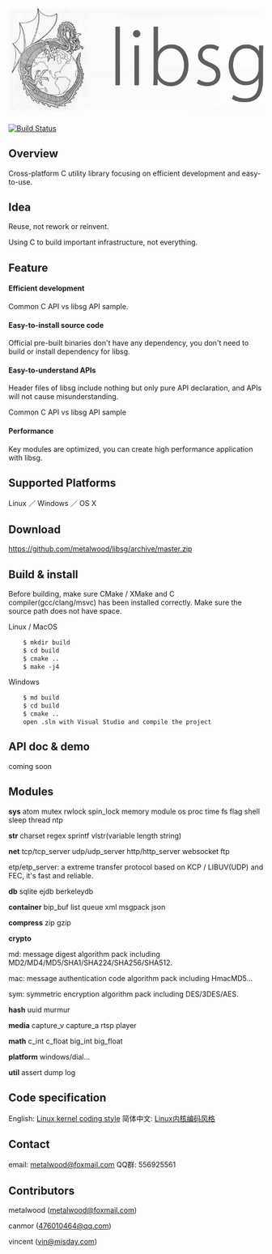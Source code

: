 # ![](res/image/logo.png)

[![Build Status](https://travis-ci.org/metalwood/libsg.svg?branch=master)](https://travis-ci.org/metalwood/libsg)

## Overview

Cross-platform C utility library focusing on efficient development and easy-to-use.

## Idea

Reuse, not rework or reinvent.

Using C to build important infrastructure, not everything.

## Feature

#### Efficient development

Common C API vs libsg API sample.

#### Easy-to-install source code

Official pre-built binaries don't have any dependency, you don't need to build or install dependency for libsg.

#### Easy-to-understand APIs

Header files of libsg include nothing but only pure API declaration, and APIs will not cause misunderstanding.

Common C API vs libsg API sample

#### Performance

Key modules are optimized, you can create high performance application with libsg.

## Supported Platforms

Linux ／ Windows ／ OS X

## Download

https://github.com/metalwood/libsg/archive/master.zip

## Build & install

Before building, make sure CMake / XMake and C compiler(gcc/clang/msvc) has been installed correctly.
Make sure the source path does not have space.

Linux / MacOS

        $ mkdir build
        $ cd build
        $ cmake ..
        $ make -j4

Windows

        $ md build
        $ cd build
        $ cmake ..
        open .sln with Visual Studio and compile the project

## API doc & demo

coming soon

## Modules

**sys** atom mutex rwlock spin_lock memory module os proc time fs flag shell sleep thread ntp

**str** charset regex sprintf vlstr(variable length string)

**net** tcp/tcp_server udp/udp_server http/http_server websocket ftp

etp/etp_server: a extreme transfer protocol based on KCP / LIBUV(UDP) and FEC, it's fast and reliable.

**db** sqlite ejdb berkeleydb

**container** bip_buf list queue xml msgpack json

**compress** zip gzip

**crypto**

md: message digest algorithm pack including MD2/MD4/MD5/SHA1/SHA224/SHA256/SHA512.

mac: message authentication code algorithm pack including HmacMD5...

sym: symmetric encryption algorithm pack including DES/3DES/AES.

**hash** uuid murmur

**media** capture_v capture_a rtsp player

**math** c_int c_float big_int big_float

**platform** windows/dial...

**util** assert dump log

## Code specification

English: [Linux kernel coding style](https://www.kernel.org/doc/Documentation/CodingStyle)            简体中文: [Linux内核编码风格](http://www.cnblogs.com/baochuan/archive/2013/04/08/3006615.html)

## Contact

email: metalwood@foxmail.com                   QQ群: 556925561

## Contributors

metalwood (metalwood@foxmail.com)

canmor (476010464@qq.com)

vincent (vin@misday.com)
